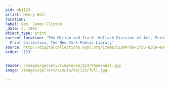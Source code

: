 ```yaml
---
pid: obj123
artist: Henry Hall
location: 
label: Gen. James Clinton
_date: c. 1861
object_type: print
current_location: 'The Miriam and Ira D. Wallach Division of Art, Prints and Photographs:
  Print Collection, The New York Public Library'
source: http://digitalcollections.nypl.org/items/510d47da-2756-a3d9-e040-e00a18064a99
order: '123'


teaser: /images/gallery/simple/obj123/thumbnail.jpg
image: /images/gallery/simple/obj123/full.jpg
 
---
```

